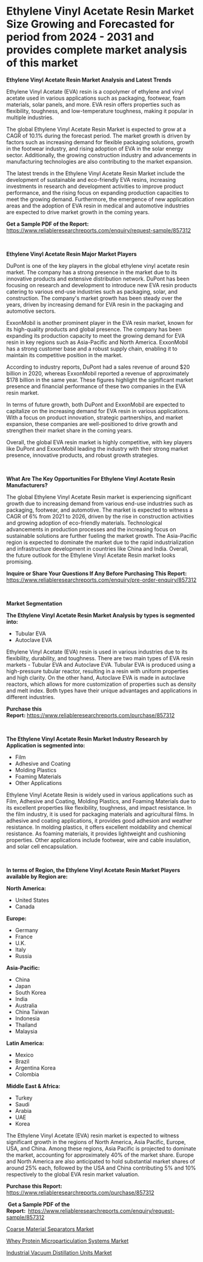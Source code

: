 <p><h1>Ethylene Vinyl Acetate Resin Market Size Growing and Forecasted for period from 2024 - 2031 and provides complete market analysis of this market</h1></p><p><strong>Ethylene Vinyl Acetate Resin Market Analysis and Latest Trends</strong></p>
<p><p>Ethylene Vinyl Acetate (EVA) resin is a copolymer of ethylene and vinyl acetate used in various applications such as packaging, footwear, foam materials, solar panels, and more. EVA resin offers properties such as flexibility, toughness, and low-temperature toughness, making it popular in multiple industries.</p><p>The global Ethylene Vinyl Acetate Resin Market is expected to grow at a CAGR of 10.1% during the forecast period. The market growth is driven by factors such as increasing demand for flexible packaging solutions, growth in the footwear industry, and rising adoption of EVA in the solar energy sector. Additionally, the growing construction industry and advancements in manufacturing technologies are also contributing to the market expansion.</p><p>The latest trends in the Ethylene Vinyl Acetate Resin Market include the development of sustainable and eco-friendly EVA resins, increasing investments in research and development activities to improve product performance, and the rising focus on expanding production capacities to meet the growing demand. Furthermore, the emergence of new application areas and the adoption of EVA resin in medical and automotive industries are expected to drive market growth in the coming years.</p></p>
<p><strong>Get a Sample PDF of the Report:&nbsp;</strong> <a href="https://www.reliableresearchreports.com/enquiry/request-sample/857312">https://www.reliableresearchreports.com/enquiry/request-sample/857312</a></p>
<p>&nbsp;</p>
<p><strong>Ethylene Vinyl Acetate Resin Major Market Players</strong></p>
<p><p>DuPont is one of the key players in the global ethylene vinyl acetate resin market. The company has a strong presence in the market due to its innovative products and extensive distribution network. DuPont has been focusing on research and development to introduce new EVA resin products catering to various end-use industries such as packaging, solar, and construction. The company's market growth has been steady over the years, driven by increasing demand for EVA resin in the packaging and automotive sectors.</p><p>ExxonMobil is another prominent player in the EVA resin market, known for its high-quality products and global presence. The company has been expanding its production capacity to meet the growing demand for EVA resin in key regions such as Asia-Pacific and North America. ExxonMobil has a strong customer base and a robust supply chain, enabling it to maintain its competitive position in the market.</p><p>According to industry reports, DuPont had a sales revenue of around $20 billion in 2020, whereas ExxonMobil reported a revenue of approximately $178 billion in the same year. These figures highlight the significant market presence and financial performance of these two companies in the EVA resin market.</p><p>In terms of future growth, both DuPont and ExxonMobil are expected to capitalize on the increasing demand for EVA resin in various applications. With a focus on product innovation, strategic partnerships, and market expansion, these companies are well-positioned to drive growth and strengthen their market share in the coming years.</p><p>Overall, the global EVA resin market is highly competitive, with key players like DuPont and ExxonMobil leading the industry with their strong market presence, innovative products, and robust growth strategies.</p></p>
<p>&nbsp;</p>
<p><strong>What Are The Key Opportunities For Ethylene Vinyl Acetate Resin Manufacturers?</strong></p>
<p><p>The global Ethylene Vinyl Acetate Resin market is experiencing significant growth due to increasing demand from various end-use industries such as packaging, footwear, and automotive. The market is expected to witness a CAGR of 6% from 2021 to 2026, driven by the rise in construction activities and growing adoption of eco-friendly materials. Technological advancements in production processes and the increasing focus on sustainable solutions are further fueling the market growth. The Asia-Pacific region is expected to dominate the market due to the rapid industrialization and infrastructure development in countries like China and India. Overall, the future outlook for the Ethylene Vinyl Acetate Resin market looks promising.</p></p>
<p><strong>Inquire or Share Your Questions If Any Before Purchasing This Report:</strong> <a href="https://www.reliableresearchreports.com/enquiry/pre-order-enquiry/857312">https://www.reliableresearchreports.com/enquiry/pre-order-enquiry/857312</a></p>
<p>&nbsp;</p>
<p><strong>Market Segmentation</strong></p>
<p><strong>The Ethylene Vinyl Acetate Resin Market Analysis by types is segmented into:</strong></p>
<p><ul><li>Tubular EVA</li><li>Autoclave EVA</li></ul></p>
<p><p>Ethylene Vinyl Acetate (EVA) resin is used in various industries due to its flexibility, durability, and toughness. There are two main types of EVA resin markets - Tubular EVA and Autoclave EVA. Tubular EVA is produced using a high-pressure tubular reactor, resulting in a resin with uniform properties and high clarity. On the other hand, Autoclave EVA is made in autoclave reactors, which allows for more customization of properties such as density and melt index. Both types have their unique advantages and applications in different industries.</p></p>
<p><strong>Purchase this Report:&nbsp;</strong><a href="https://www.reliableresearchreports.com/purchase/857312">https://www.reliableresearchreports.com/purchase/857312</a></p>
<p>&nbsp;</p>
<p><strong>The Ethylene Vinyl Acetate Resin Market Industry Research by Application is segmented into:</strong></p>
<p><ul><li>Film</li><li>Adhesive and Coating</li><li>Molding Plastics</li><li>Foaming Materials</li><li>Other Applications</li></ul></p>
<p><p>Ethylene Vinyl Acetate Resin is widely used in various applications such as Film, Adhesive and Coating, Molding Plastics, and Foaming Materials due to its excellent properties like flexibility, toughness, and impact resistance. In the film industry, it is used for packaging materials and agricultural films. In adhesive and coating applications, it provides good adhesion and weather resistance. In molding plastics, it offers excellent moldability and chemical resistance. As foaming materials, it provides lightweight and cushioning properties. Other applications include footwear, wire and cable insulation, and solar cell encapsulation.</p></p>
<p>&nbsp;</p>
<p><strong>In terms of Region, the Ethylene Vinyl Acetate Resin Market Players available by Region are:</strong></p>
<p>
    <p> <strong> North America: </strong>
        <ul>
            <li>United States</li>
            <li>Canada</li>
        </ul>
        </p> 
    <p> <strong> Europe: </strong>
        <ul>
            <li>Germany</li>
            <li>France</li>
            <li>U.K.</li>
            <li>Italy</li>
            <li>Russia</li>
        </ul>
        </p> 
    <p> <strong> Asia-Pacific: </strong>
        <ul>
            <li>China</li>
            <li>Japan</li>
            <li>South Korea</li>
            <li>India</li>
            <li>Australia</li>
            <li>China Taiwan</li>
            <li>Indonesia</li>
            <li>Thailand</li>
            <li>Malaysia</li>
        </ul>
        </p> 
    <p> <strong> Latin America: </strong>
        <ul>
            <li>Mexico</li>
            <li>Brazil</li>
            <li>Argentina Korea</li>
            <li>Colombia</li>
        </ul>
        </p> 
    <p> <strong> Middle East & Africa: </strong>
        <ul>
            <li>Turkey</li>
            <li>Saudi</li>
            <li>Arabia</li>
            <li>UAE</li>
            <li>Korea</li>
        </ul>
    </p>
    </p>
<p><p>The Ethylene Vinyl Acetate (EVA) resin market is expected to witness significant growth in the regions of North America, Asia Pacific, Europe, USA, and China. Among these regions, Asia Pacific is projected to dominate the market, accounting for approximately 40% of the market share. Europe and North America are also anticipated to hold substantial market shares of around 25% each, followed by the USA and China contributing 5% and 10% respectively to the global EVA resin market valuation.</p></p>
<p><strong>Purchase this Report: </strong><a href="https://www.reliableresearchreports.com/purchase/857312">https://www.reliableresearchreports.com/purchase/857312</a></p>
<p>&nbsp;<strong>Get a Sample PDF of the Report:&nbsp;&nbsp;</strong><a href="https://www.reliableresearchreports.com/enquiry/request-sample/857312">https://www.reliableresearchreports.com/enquiry/request-sample/857312</a></p>
<p><strong></strong></p>
<p><p><a href="https://view.publitas.com/reportprime-1/coarse-material-separators-market-growth-market-trends-covid-19-impact-and-forecasts-for-period-from-2024-2031/">Coarse Material Separators Market</a></p><p><a href="https://view.publitas.com/reportprime-1/global-whey-protein-microparticulation-systems-market-by-types-applications-and-major-players-with-regional-growth-rate-analysis-and-development-situation-from-2024-to-2031/">Whey Protein Microparticulation Systems Market</a></p><p><a href="https://view.publitas.com/reportprime-1/industrial-vacuum-distillation-units-market-size-growth-outlook-from-2024-to-2031-projecting-at-markets-trends-analysis-by-application-regional-outlook-and-revenue/">Industrial Vacuum Distillation Units Market</a></p></p>